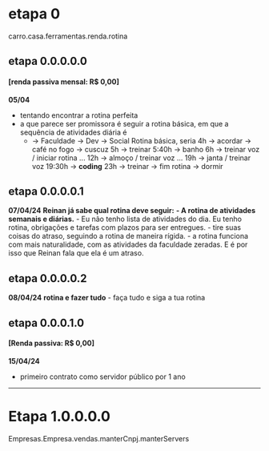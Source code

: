 # etapa 0

carro.casa.ferramentas.renda.rotina

## etapa 0.0.0.0.0
#### [renda passiva mensal: R$ 0,00]
**05/04**
- tentando encontrar a rotina perfeita
- a que parece ser promissora é seguir a rotina básica, em que a sequência de atividades diária é 
	- -> Faculdade -> Dev -> Social 
	Rotina básica, seria
		4h -> acordar -> café no fogo -> cuscuz
		5h -> treinar
		5:40h -> banho
		6h -> treinar voz / iniciar rotina
		...
		12h -> almoço / treinar voz
		...
		19h -> janta / treinar voz 
		19:30h -> **coding**
		23h -> treinar -> fim rotina -> dormir
## etapa 0.0.0.0.1
**07/04/24**
**Reinan já sabe qual rotina deve seguir:**
	**- A rotina de atividades semanais e diárias.**
	- Eu não tenho lista de atividades do dia. Eu tenho rotina, obrigações e tarefas com plazos para ser entregues.
	- tire suas coisas do atraso, seguindo a rotina de maneira rígida.
	- a rotina funciona com mais naturalidade, com as atividades da faculdade zeradas. E é por isso que Reinan fala que ela é um atraso.
## etapa 0.0.0.0.2
**08/04/24**
	**rotina e fazer tudo**
		- faça tudo e siga a tua rotina 
## etapa 0.0.0.1.0
#### [Renda passiva: R$ 0,00]
**15/04/24**
- primeiro contrato como servidor público por 1 ano
****
# Etapa 1.0.0.0.0

Empresas.Empresa.vendas.manterCnpj.manterServers

